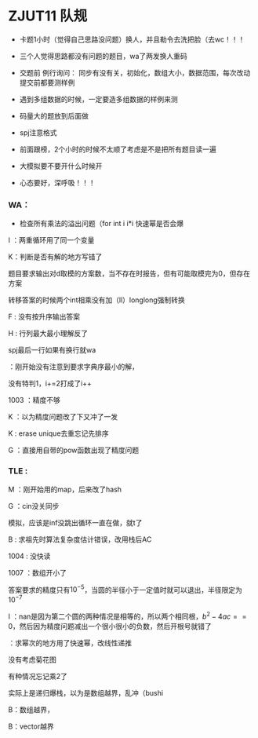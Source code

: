 # ZJUT11 队规



+ 卡题1小时（觉得自己思路没问题）换人，并且勒令去洗把脸（去wc！！！
+ 三个人觉得思路都没有问题的题目，wa了两发换人重码
+ 交题前 例行询问： 同步有没有关，初始化，数组大小，数据范围，每次改动提交前都要测样例
+ 遇到多组数据的时候，一定要造多组数据的样例来测
+ 码量大的题放到后面做
+ spj注意格式
+ 前面跟榜，2个小时的时候不太顺了考虑是不是把所有题目读一遍
+ 大模拟要不要开什么时候开



+ 心态要好，深呼吸！！！





### WA：

+ 检查所有乘法的溢出问题（for int i   i*i 快速幂是否会爆

I ：两重循环用了同一个变量

K：判断是否有解的地方写错了

题目要求输出对d取模的方案数，当不存在时报告，但有可能取模完为0，但存在方案

转移答案的时候两个int相乘没有加（ll）longlong强制转换 

F  : 没有按升序输出答案

H : 行列最大最小理解反了

spj最后一行如果有换行就wa

：刚开始没有注意到要求字典序最小的解，

没有特判1，i+=2打成了i++

1003 ：精度不够

K ：以为精度问题改了下又冲了一发

K :   erase unique去重忘记先排序

G ：直接用自带的pow函数出现了精度问题

### TLE : 

M ：刚开始用的map，后来改了hash

G ：cin没关同步

模拟，应该是inf没跳出循环一直在做，就t了

B  : 求祖先时算法复杂度估计错误，改用栈后AC

1004 : 没快读 

1007 ：数组开小了

答案要求的精度只有$10^{-5}$，当圆的半径小于一定值时就可以退出，半径限定为$10^{-7}$

I ：nan是因为第二个圆的两种情况是相等的，所以两个相同根，$b^2-4ac==0$，然后因为精度问题减出一个很小很小的负数，然后开根号就错了

：求幂次的地方用了快速幂，改线性递推

没有考虑菊花图

有种情况忘记乘2了



实际上是递归爆栈，以为是数组越界，乱冲（bushi

B：数组越界，

B：vector越界





